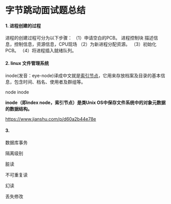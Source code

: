 # 字节跳动面试题总结

#### 1. 进程创建的过程

进程的创建过程可分为以下步骤：
（1）申请空白的PCB。  进程控制块 描述信息，控制信息，资源信息，CPU现场
（2）为新进程分配资源。
（3）初始化PCB。
（4）将进程插入就绪队列。

#### 2. linux 文件管理系统

inode(发音：eye-node)译成中文就是[索引节点](https://baike.baidu.com/item/索引节点/4506518)，它用来存放档案及目录的基本信息，包含时间、档名、使用者及群组等。

node inode

**inode（即index node，索引节点）是类Unix OS中保存文件系统中的对象元数据的数据结构。**

https://www.jianshu.com/p/d60a2b44e78e

#### 3.



数据库事务

隔离级别



脏读

不可重复读

幻读

丢失修改